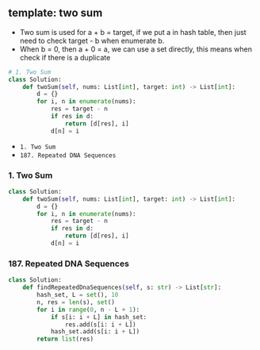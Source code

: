 ## template: two sum

- Two sum is used for a + b = target, if we put a in hash table, then just need to check
target - b when enumerate b.
- When b = 0, then a + 0 = a, we can use a set directly, this means when check if there is a duplicate

```python
# 1. Two Sum
class Solution: 
    def twoSum(self, nums: List[int], target: int) -> List[int]:
        d = {}
        for i, n in enumerate(nums):
            res = target - n
            if res in d:
                return [d[res], i]
            d[n] = i
```

* `1. Two Sum`
* `187. Repeated DNA Sequences`


### 1. Two Sum

```python
class Solution:
    def twoSum(self, nums: List[int], target: int) -> List[int]:
        d = {}
        for i, n in enumerate(nums):
            res = target - n
            if res in d:
                return [d[res], i]
            d[n] = i
```

### 187. Repeated DNA Sequences

```python
class Solution:
    def findRepeatedDnaSequences(self, s: str) -> List[str]:
        hash_set, L = set(), 10
        n, res = len(s), set()
        for i in range(0, n - L + 1):
            if s[i: i + L] in hash_set:
                res.add(s[i: i + L])
            hash_set.add(s[i: i + L])
        return list(res)
```
